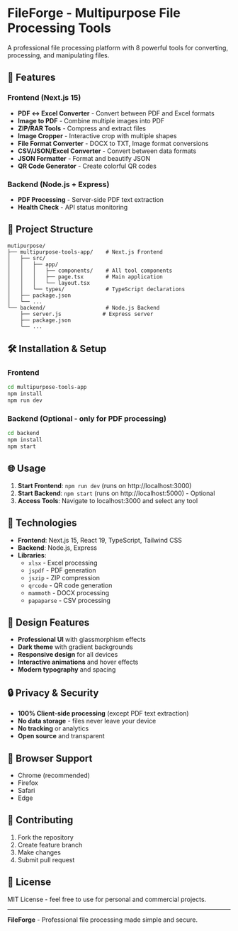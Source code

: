 # FileForge - Multipurpose File Processing Tools

A professional file processing platform with 8 powerful tools for converting, processing, and manipulating files.

## 🚀 Features

### Frontend (Next.js 15)
- **PDF ↔ Excel Converter** - Convert between PDF and Excel formats
- **Image to PDF** - Combine multiple images into PDF
- **ZIP/RAR Tools** - Compress and extract files
- **Image Cropper** - Interactive crop with multiple shapes
- **File Format Converter** - DOCX to TXT, Image format conversions
- **CSV/JSON/Excel Converter** - Convert between data formats
- **JSON Formatter** - Format and beautify JSON
- **QR Code Generator** - Create colorful QR codes

### Backend (Node.js + Express)
- **PDF Processing** - Server-side PDF text extraction
- **Health Check** - API status monitoring

## 📁 Project Structure

```
mutipurpose/
├── multipurpose-tools-app/    # Next.js Frontend
│   ├── src/
│   │   ├── app/
│   │   │   ├── components/    # All tool components
│   │   │   ├── page.tsx       # Main application
│   │   │   └── layout.tsx
│   │   └── types/             # TypeScript declarations
│   ├── package.json
│   └── ...
└── backend/                   # Node.js Backend
    ├── server.js             # Express server
    ├── package.json
    └── ...
```

## 🛠️ Installation & Setup

### Frontend
```bash
cd multipurpose-tools-app
npm install
npm run dev
```

### Backend (Optional - only for PDF processing)
```bash
cd backend
npm install
npm start
```

## 🌐 Usage

1. **Start Frontend**: `npm run dev` (runs on http://localhost:3000)
2. **Start Backend**: `npm start` (runs on http://localhost:5000) - Optional
3. **Access Tools**: Navigate to localhost:3000 and select any tool

## 🔧 Technologies

- **Frontend**: Next.js 15, React 19, TypeScript, Tailwind CSS
- **Backend**: Node.js, Express
- **Libraries**: 
  - `xlsx` - Excel processing
  - `jspdf` - PDF generation
  - `jszip` - ZIP compression
  - `qrcode` - QR code generation
  - `mammoth` - DOCX processing
  - `papaparse` - CSV processing

## 🎨 Design Features

- **Professional UI** with glassmorphism effects
- **Dark theme** with gradient backgrounds
- **Responsive design** for all devices
- **Interactive animations** and hover effects
- **Modern typography** and spacing

## 🔒 Privacy & Security

- **100% Client-side processing** (except PDF text extraction)
- **No data storage** - files never leave your device
- **No tracking** or analytics
- **Open source** and transparent

## 📱 Browser Support

- Chrome (recommended)
- Firefox
- Safari
- Edge

## 🤝 Contributing

1. Fork the repository
2. Create feature branch
3. Make changes
4. Submit pull request

## 📄 License

MIT License - feel free to use for personal and commercial projects.

---

**FileForge** - Professional file processing made simple and secure.